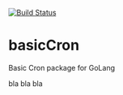 [![Build Status](https://travis-ci.com/omotto/basicCron.svg?branch=main)](https://travis-ci.com/omotto/basicCron)

# basicCron

Basic Cron package for GoLang


bla bla bla
